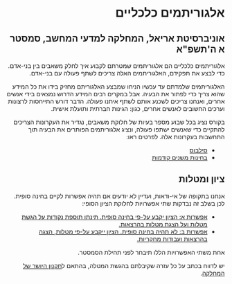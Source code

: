 <div dir='rtl' lang='he'>

# אלגוריתמים כלכליים 
## אוניברסיטת אריאל, המחלקה למדעי המחשב, סמסטר א ה'תשפ"א

אלגוריתמים כלכליים הם אלגוריתמים שמטרתם לקבוע איך לחלק משאבים בין בני-אדם.
כדי לבצע את תפקידם, האלגוריתמים האלה צריכים לשתף פעולה עם בני-אדם. 

האלגוריתמים שלמדתם עד עכשיו הניחו שמבצע האלגוריתם מחזיק בידו את כל המידע שהוא צריך כדי לפתור את הבעיה. אבל במקרים רבים המידע הדרוש נמצאים בידי אנשים אחרים, ואנחנו צריכים לשכנע אותם לשתף איתנו פעולה. הדבר דורש התייחסות לרצונות וערכים החשובים לאנשים אחרים, כגון: הגינות חברתית ותועלת אישית.

בקורס נציג בכל שבוע מספר בעיות של חלוקת משאבים, נגדיר את העקרונות הצריכים להתקיים כדי שאנשים ישתפו פעולה, ונציג אלגוריתמים הפותרים את הבעיה תוך התחשבות בעקרונות אלה. לפרטים ראו:

* [סילבוס](syllabus.pdf)
* [בחינות משנים קודמות](https://github.com/erelsgl-at-ariel/algorithms-course/)

## ציון ומטלות
אנחנו בתקופה של אי-ודאות, ועדיין לא יודעים אם תהיה אפשרות לקיים בחינה סופית. לכן בשלב זה נבדקות שתי אפשרויות לחלוקת הציון הסופי:

* [אפשרות א: הציון יקבע על-פי בחינה סופית. תינתן תוספת נקודות על הגשת מטלות ועל הצגת מטלות בהרצאות.](grade-rules-1.md)
* [אפשרות ב: לא תהיה בחינה סופית. הציון ייקבע על-פי מטלות, הצגה בהרצאות ועבודות מחקריות.](grade-rules-2.md)

אחת משתי האפשרויות הללו תיבחר לפני תחילת הסמסטר.

יש לדווח בכתב על כל עזרה שקיבלתם בהגשת המטלה, בהתאם ל[תקנון היושר של המחלקה](https://www.ariel.ac.il/wp/cs/wp-content/uploads/sites/88/2020/08/Guidelines-for-Academic-Integrity.pdf).

</div>